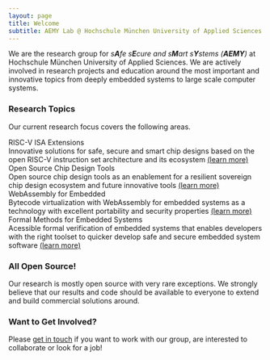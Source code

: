 ```yaml
---
layout: page
title: Welcome
subtitle: AEMY Lab @ Hochschule München University of Applied Sciences
---
```


We are the research group for *s**A**fe s**E**cure and s**M**art s**Y**stems (**AEMY**)* at
Hochschule München University of Applied Sciences. We are actively involved in
research projects and education around the most important and innovative topics
from deeply embedded systems to large scale computer systems.

### Research Topics

Our current research focus covers the following areas.

<div class="row row-cols-1 row-cols-md-2">
  <div class="col mb-4">
    <div class="card h-100" style="border-color: var(--hm-green)">
      <div class="card-header" style="background-color: var(--hm-green-200)">
        RISC-V ISA Extensions
      </div>
      <div class="card-body">
        Innovative solutions for safe, secure and smart chip designs based on the open
  RISC-V instruction set architecture and its ecosystem <a href="topics/risc-v-extensions">(learn more)</a>
      </div>
    </div>
  </div>
  <div class="col mb-4">
    <div class="card h-100" style="border-color: var(--hm-lightgray)">
      <div class="card-header" style="background-color: var(--hm-lightgray-200)">
        Open Source Chip Design Tools
      </div>
      <div class="card-body">
        Open source chip design tools as an enablement for a resilient sovereign chip
  design ecosystem and future innovative tools <a href="topics/open-source-chip-design">(learn more)</a>
      </div>
    </div>
  </div>
  <div class="col mb-4">
    <div class="card h-100" style="border-color: var(--hm-logo-red)">
      <div class="card-header" style="background-color: var(--hm-logo-red-200)">
        WebAssembly for Embedded
      </div>
      <div class="card-body">
        Bytecode virtualization with WebAssembly for embedded systems as a technology
  with excellent portability and security properties <a href="topics/wasm4iot">(learn more)</a>
      </div>
    </div>
  </div>
  <div class="col mb-4">
    <div class="card h-100" style="border-color: var(--hm-yellow-600)">
      <div class="card-header" style="background-color: var(--hm-yellow-200)">
        Formal Methods for Embedded Systems
      </div>
      <div class="card-body">
        Acessible formal verification of embedded systems that enables developers
  with the right toolset to quicker develop safe and secure embedded system
  software <a href="topics/formal-embedded">(learn more)</a>
      </div>
    </div>
</div>
</div>

### All Open Source!

Our research is mostly open source with very rare exceptions. We strongly
believe that our results and code should be available to everyone to extend and
build commercial solutions around.

### Want to Get Involved?

Please [get in touch](stefan.wallentowitz@hm.edu) if you want to work with our group,
are interested to collaborate or look for a job!
